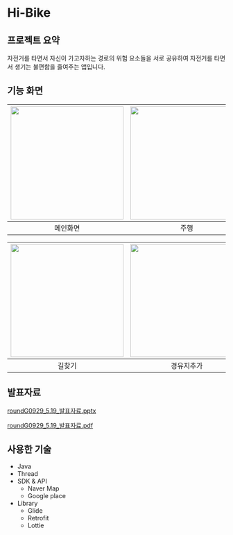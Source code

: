 # Hi-Bike

## 프로젝트 요약
자전거를 타면서 자신이 가고자하는 경로의 위험 요소들을 서로 공유하여 자전거를 타면서 생기는 불편함을 줄여주는 앱입니다.

## 기능 화면

|<img src="https://user-images.githubusercontent.com/67748153/205990343-c90d9a37-ad09-4b55-8157-61f4fc4d26a8.png" width="260px"/>|<img src="https://user-images.githubusercontent.com/67748153/205990416-985e4ced-1416-4702-aa7b-3b3bec020d21.png" width="260px"/>|<img src="https://user-images.githubusercontent.com/67748153/205990426-080e3f8e-3776-4cac-bdda-508317db6a97.png" width="260px"/>|
|:--:|:--:|:--:|
|메인화면|주행|주행기록|


|<img src="https://user-images.githubusercontent.com/67748153/205990865-a7724c3b-7bd6-4515-a000-350fed969720.png" width="260px"/>|<img src="https://user-images.githubusercontent.com/67748153/205990874-31369843-1bf7-4694-88f6-0468259d3910.png" width="260px"/>|<img src="https://user-images.githubusercontent.com/67748153/205990877-c9669d5d-de91-466e-8ea9-1839f4c36558.png" width="260px"/>|
|:--:|:--:|:--:|
|길찾기|경유지추가|위험정보 등록|

## 발표자료

[roundG0929_5.19_발표자료.pptx](https://github.com/Hi-bike/HiBike-app/files/10169202/roundG0929_5.19_.pptx)

[roundG0929_5.19_발표자료.pdf](https://github.com/Hi-bike/HiBike-app/files/10169209/roundG0929_5.19_.pdf)



## 사용한 기술
- Java
- Thread
- SDK & API
    - Naver Map
    - Google place
- Library
    - Glide
    - Retrofit
    - Lottie
